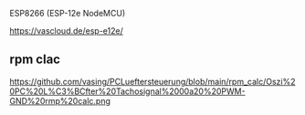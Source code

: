 ESP8266 (ESP-12e NodeMCU)

https://vascloud.de/esp-e12e/

## rpm clac

https://github.com/vasing/PCLueftersteuerung/blob/main/rpm_calc/Oszi%20PC%20L%C3%BCfter%20Tachosignal%2000a20%20PWM-GND%20rmp%20calc.png
